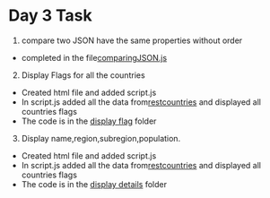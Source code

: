 # Day 3 Task
1. compare two JSON have the same properties without order
 * completed in the file[comparingJSON.js](./comparingJSON.js)
  
2. Display Flags for all the countries
 * Created html file and added script.js
 * In script.js added all the data from[restcountries](https://restcountries.com/v3.1/all) and displayed all countries flags
 * The code is in the [display flag](./display%20flags/) folder
3. Display name,region,subregion,population.
 * Created html file and added script.js
 * In script.js added all the data from[restcountries](https://restcountries.com/v3.1/all) and displayed all countries flags
 * The code is in the [display details](./display%20details/) folder
